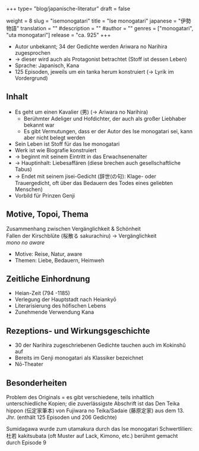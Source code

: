 +++
type= "blog/japanische-literatur"
draft = false

weight = 8
slug = "isemonogatari"
title = "Ise monogatari"
japanese = "伊勢物語"
translation = ""
#description = ""
#author = ""
genres = ["monogatari", "uta monogatari"]
release = "ca. 925"
+++

- Autor unbekannt; 34 der Gedichte werden Ariwara no Narihira zugesprochen
- -> dieser wird auch als Protagonist betrachtet (Stoff ist dessen Leben)
- Sprache: Japanisch, Kana
- 125 Episoden, jeweils um ein tanka herum konstruiert (-> Lyrik im Vordergrund)

## Inhalt

- Es geht um einen Kavalier (男) (-> Ariwara no Narihira)
  - Berühmter Adeliger und Hofdichter, der auch als großer Liebhaber bekannt war
  - Es gibt Vermutungen, dass er der Autor des Ise monogatari sei, kann aber nicht belegt werden
- Sein Leben ist Stoff für das Ise monogatari
- Werk ist wie Biografie konstruiert
- -> beginnt mit seinem Eintritt in das Erwachsenenalter
- -> Hauptinhalt: Liebesaffären (diese brechen auch gesellschaftliche Tabus)
- -> Endet mit seinem jisei-Gedicht (辞世(の句): Klage- oder Trauergedicht, oft über das Bedauern des Todes eines geliebten Menschen)
- Vorbild für Prinzen Genji

## Motive, Topoi, Thema

Zusammenhang zwischen Vergänglichkeit & Schönheit  
Fallen der Kirschblüte (桜散る sakurachiru) -> Vergänglichkeit  
*mono no aware*

- Motive: Reise, Natur, aware
- Themen: Liebe, Bedauern, Heimweh

## Zeitliche Einhordnung

- Heian-Zeit (794 -1185)
- Verlegung der Hauptstadt nach Heiankyō
- Literarisierung des höfischen Lebens
- Zunehmende Verwendung Kana

## Rezeptions- und Wirkungsgeschichte

- 30 der Narihira zugeschriebenen Gedichte tauchen auch im Kokinshû auf
- Bereits im Genji monogatari als Klassiker bezeichnet
- Nō-Theater

## Besonderheiten

Problem des Originals = es gibt verschiedene, teils inhaltlich unterschiedliche Kopien;
die zuverlässigste Abschrift ist das Den Teika hippon (伝定家筆本) von Fujiwara no Teika/Sadaie
(藤原定家) aus dem 13. Jhr. (enthält 125 Episoden und 206 Gedichte)

Sumidagawa wurde zum utamakura durch das Ise monogatari
Schwertlilien: 杜若 kakitsubata (oft Muster auf Lack, Kimono, etc.) berühmt gemacht durch Episode 9

